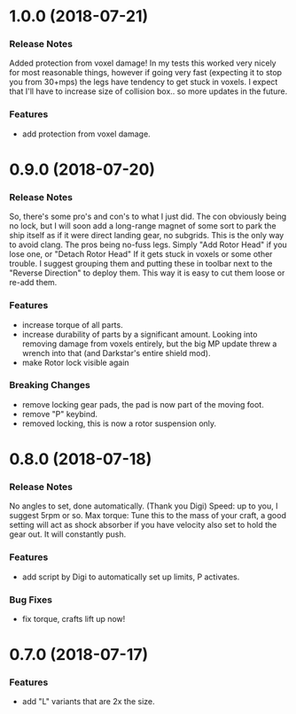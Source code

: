 <a name="1.0.0"></a>
# 1.0.0 (2018-07-21)

### Release Notes

Added protection from voxel damage! In my tests this worked very nicely for most reasonable things, however if going very fast (expecting it to stop you from 30+mps) the legs have tendency to get stuck in voxels. I expect that I'll have to increase size of collision box.. so more updates in the future.

### Features

* add protection from voxel damage.



<a name="0.9.0"></a>
# 0.9.0 (2018-07-20)

### Release Notes

So, there's some pro's and con's to what I just did. The con obviously being no lock, but I will soon add a long-range magnet of some sort to park the ship itself as if it were direct landing gear, no subgrids. This is the only way to avoid clang.
The pros being no-fuss legs. Simply "Add Rotor Head" if you lose one, or "Detach Rotor Head" If it gets stuck in voxels or some other trouble. I suggest grouping them and putting these in toolbar next to the "Reverse Direction" to deploy them. This way it is easy to cut them loose or re-add them. 

### Features

* increase torque of all parts.
* increase durability of parts by a significant amount. Looking into removing damage from voxels entirely, but the big MP update threw a wrench into that (and Darkstar's entire shield mod).
* make Rotor lock visible again


### Breaking Changes

* remove locking gear pads, the pad is now part of the moving foot.
* remove "P" keybind.
* removed locking, this is now a rotor suspension only.



<a name="0.8.0"></a>
# 0.8.0 (2018-07-18)

### Release Notes

No angles to set, done automatically. (Thank you Digi)
Speed: up to you, I suggest 5rpm or so.
Max torque: Tune this to the mass of your craft, a good setting will act as shock absorber if you have velocity also set to hold the gear out. It will constantly push.

### Features

* add script by Digi to automatically set up limits, P activates.

### Bug Fixes

* fix torque, crafts lift up now!



<a name="0.7.0"></a>
# 0.7.0 (2018-07-17)


### Features

* add "L" variants that are 2x the size.